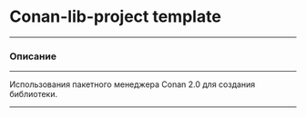 # Conan-lib-project template
___
### Описание
___
Использования пакетного менеджера Conan 2.0 для создания библиотеки.
___